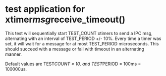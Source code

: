 # test application for xtimer*msg*receive_timeout()

This test will sequentially start TEST_COUNT xtimers to send a IPC msg,
alternating with an interval of TEST_PERIOD +/- 10%. Every time a timer
was set, it will wait for a message for at most TEST_PERIOD microseconds.
This should succeed with a message or fail with timeout in an alternating
manner.

Default values are TEST*COUNT = 10, and TEST*PERIOD = 100ms = 100000us.
